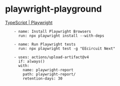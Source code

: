 # playwright-playground
[TypeScript | Playwright](https://playwright.dev/docs/test-typescript)

```
    - name: Install Playwright Browsers
      run: npx playwright install --with-deps
        
    - name: Run Playwright tests
      run: npx playwright test -g "EEcircuit Next"
      
    - uses: actions/upload-artifact@v4
      if: always()
      with:
        name: playwright-report
        path: playwright-report/
        retention-days: 30
```
